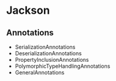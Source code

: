 # Jackson

## Annotations

- SerializationAnnotations
- DeserializationAnnotations
- PropertyInclusionAnnotations
- PolymorphicTypeHandlingAnnotations
- GeneralAnnotations